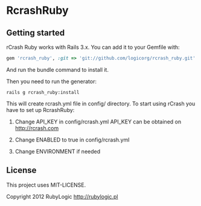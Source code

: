 RcrashRuby
====================

Getting started
---------------------

rCrash Ruby works with Rails 3.x. You can add it to your Gemfile with:

```ruby
gem 'rcrash_ruby', :git => 'git://github.com/logicorg/rcrash_ruby.git'
```

And run the bundle command to install it.

Then you need to run the generator:

```console
rails g rcrash_ruby:install
```

This will create rcrash.yml file in config/ directory. To start using rCrash you have to set up RcrashRuby:

1. Change API_KEY in config/rcrash.yml API_KEY can be obtained on http://rcrash.com

2. Change ENABLED to true in config/rcrash.yml

3. Change ENVIRONMENT if needed

License
---------------------

This project uses MIT-LICENSE.

Copyright 2012 RubyLogic http://rubylogic.pl
